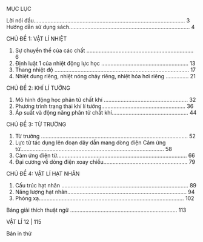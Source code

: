MỤC LỤC

Lời nói đầu................................................................................................... 3
Hướng dẫn sử dụng sách............................................................................... 4

CHỦ ĐỀ 1: VẬT LÍ NHIỆT
1. Sự chuyển thể của các chất ...................................................................... 6
2. Định luật 1 của nhiệt động lực học ......................................................... 13
3. Thang nhiệt độ ........................................................................................ 17
4. Nhiệt dung riêng, nhiệt nóng chảy riêng, nhiệt hóa hơi riêng ............... 21

CHỦ ĐỀ 2: KHÍ LÍ TƯỞNG
1. Mô hình động học phân tử chất khí ....................................................... 32
2. Phương trình trạng thái khí lí tưởng....................................................... 36
3. Áp suất và động năng phân tử chất khí.................................................. 44

CHỦ ĐỀ 3: TỪ TRƯỜNG
1. Từ trường ................................................................................................ 52
2. Lực từ tác dụng lên đoạn dây dẫn mang dòng điện
   Cảm ứng từ.............................................................................................. 58
3. Cảm ứng điện từ..................................................................................... 66
4. Đại cương về dòng điện xoay chiều....................................................... 79

CHỦ ĐỀ 4: VẬT LÍ HẠT NHÂN
1. Cấu trúc hạt nhân ................................................................................... 89
2. Năng lượng hạt nhân.............................................................................. 94
3. Phóng xạ............................................................................................... 102

Bảng giải thích thuật ngữ ...................................................................... 113

VẬT LÍ 12 | 115

Bản in thử